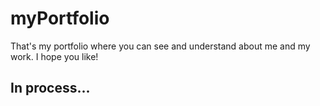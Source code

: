 # myPortfolio
That's my portfolio where you can see and understand about me and my work. I hope you like!

## In process...
